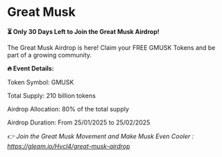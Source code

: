 # Great Musk

**⏳ Only 30 Days Left to Join the Great Musk Airdrop!**

The Great Musk Airdrop is here! Claim your FREE GMUSK Tokens and be part of a growing community.

**🔥 Event Details:**&#x20;

Token Symbol: GMUSK&#x20;

Total Supply: 210 billion tokens&#x20;

Airdrop Allocation: 80% of the total supply&#x20;

Airdrop Duration: From 25/01/2025 to 25/02/2025

_👉 Join the Great Musk Movement and Make Musk Even Cooler : https://gleam.io/Hvcl4/great-musk-airdrop_

